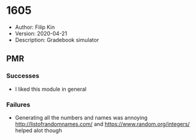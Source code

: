 # 1605
* Author: Filip Kin
* Version: 2020-04-21
* Description: Gradebook simulator

## PMR
### Successes
- I liked this module in general
### Failures
- Generating all the numbers and names was annoying http://listofrandomnames.com/ and https://www.random.org/integers/ helped alot though